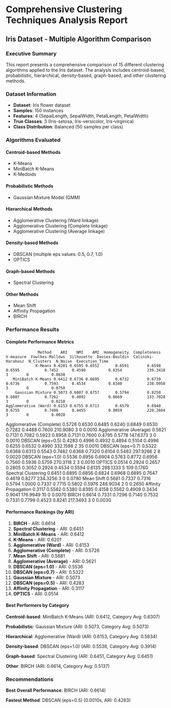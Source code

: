 # Comprehensive Clustering Techniques Analysis Report
## Iris Dataset - Multiple Algorithm Comparison

### Executive Summary
This report presents a comprehensive comparison of 15 different clustering algorithms applied to the Iris dataset. 
The analysis includes centroid-based, probabilistic, hierarchical, density-based, graph-based, and other clustering methods.

### Dataset Information
- **Dataset**: Iris flower dataset
- **Samples**: 150 instances
- **Features**: 4 (SepalLength, SepalWidth, PetalLength, PetalWidth)
- **True Classes**: 3 (Iris-setosa, Iris-versicolor, Iris-virginica)
- **Class Distribution**: Balanced (50 samples per class)

### Algorithms Evaluated

#### Centroid-based Methods
- K-Means
- MiniBatch K-Means  
- K-Medoids

#### Probabilistic Methods
- Gaussian Mixture Model (GMM)

#### Hierarchical Methods
- Agglomerative Clustering (Ward linkage)
- Agglomerative Clustering (Complete linkage)
- Agglomerative Clustering (Average linkage)

#### Density-based Methods
- DBSCAN (multiple eps values: 0.5, 0.7, 1.0)
- OPTICS

#### Graph-based Methods
- Spectral Clustering

#### Other Methods
- Mean Shift
- Affinity Propagation
- BIRCH

### Performance Results

#### Complete Performance Metrics

                  Method    ARI    NMI    AMI  Homogeneity  Completeness  V-measure  Fowlkes-Mallows  Silhouette  Davies-Bouldin  Calinski-Harabasz  N_Clusters  N_Noise  Execution_Time
                 K-Means 0.6201 0.6595 0.6552       0.6591        0.6598     0.6595           0.7452      0.4590          0.8354           239.3418           3        0          0.0830
       MiniBatch K-Means 0.6412 0.6736 0.6695       0.6732        0.6739     0.6736           0.7593      0.4534          0.8340           238.0958           3        0          0.0750
        Gaussian Mixture 0.5073 0.6807 0.6757       0.5794        0.8250     0.6807           0.7262      0.4092          0.8669           133.7028           3        0          0.0210
    Agglomerative (Ward) 0.6153 0.6755 0.6713       0.6579        0.6940     0.6755           0.7498      0.4455          0.8059           220.2604           3        0          0.0020
Agglomerative (Complete) 0.5726 0.6530 0.6485       0.6240        0.6849     0.6530           0.7282      0.4488          0.7600           210.9080           3        0          0.0010
 Agglomerative (Average) 0.5621 0.7131 0.7082       0.5923        0.8958     0.7131           0.7600      0.4795          0.5778           147.6373           3        0          0.0010
        DBSCAN (eps=0.5) 0.4283 0.4996 0.4932       0.4894        0.5104     0.4996           0.6255      0.6532          0.4990           332.1598           2       35          0.0010
        DBSCAN (eps=0.7) 0.5322 0.6368 0.6313       0.5543        0.7482     0.6368           0.7320      0.6104          0.5483           297.9266           2        8          0.0020
        DBSCAN (eps=1.0) 0.5536 0.6956 0.6904       0.5763        0.8772     0.6956           0.7560      0.5936          0.5759           270.3118           2        3          0.0010
                  OPTICS 0.0514 0.2924 0.2657       0.2805        0.3052     0.2924           0.4534      0.5594          0.6135           288.1333           5      109          0.1760
     Spectral Clustering 0.6451 0.6895 0.6856       0.6824        0.6968     0.6895           0.7647      0.4619          0.8277           234.3256           3        0          0.0790
              Mean Shift 0.5681 0.7337 0.7316       0.5794        1.0000     0.7337           0.7715      0.5802          0.5976           248.9034           2        0          0.2650
    Affinity Propagation 0.3117 0.5562 0.5380       0.8395        0.4158     0.5562           0.4909      0.3434          0.9041           176.9949          10        0          0.0070
                   BIRCH 0.6614 0.7331 0.7296       0.7140        0.7532     0.7331           0.7799      0.4523          0.8241           217.3493           3        0          0.0030

#### Performance Rankings (by ARI)

1. **BIRCH** - ARI: 0.6614
2. **Spectral Clustering** - ARI: 0.6451
3. **MiniBatch K-Means** - ARI: 0.6412
4. **K-Means** - ARI: 0.6201
5. **Agglomerative (Ward)** - ARI: 0.6153
6. **Agglomerative (Complete)** - ARI: 0.5726
7. **Mean Shift** - ARI: 0.5681
8. **Agglomerative (Average)** - ARI: 0.5621
9. **DBSCAN (eps=1.0)** - ARI: 0.5536
10. **DBSCAN (eps=0.7)** - ARI: 0.5322
11. **Gaussian Mixture** - ARI: 0.5073
12. **DBSCAN (eps=0.5)** - ARI: 0.4283
13. **Affinity Propagation** - ARI: 0.3117
14. **OPTICS** - ARI: 0.0514

#### Best Performers by Category

**Centroid-based**: MiniBatch K-Means (ARI: 0.6412, Category Avg: 0.6307)

**Probabilistic**: Gaussian Mixture (ARI: 0.5073, Category Avg: 0.5073)

**Hierarchical**: Agglomerative (Ward) (ARI: 0.6153, Category Avg: 0.5834)

**Density-based**: DBSCAN (eps=1.0) (ARI: 0.5536, Category Avg: 0.3914)

**Graph-based**: Spectral Clustering (ARI: 0.6451, Category Avg: 0.6451)

**Other**: BIRCH (ARI: 0.6614, Category Avg: 0.5137)


### Recommendations

**Best Overall Performance**: BIRCH (ARI: 0.6614)

**Fastest Method**: DBSCAN (eps=0.5) (0.0010s, ARI: 0.4283)

